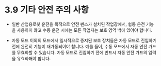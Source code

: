 # 3.9 기타 안전 주의 사항

* 일반 산업용로봇 운전을 목적으로 안전 펜스가 설치된 작업장에서, 협동 운전 기능을 사용하지 않고 수동 운전 시에는 모든 작업자는 보호 영역 밖에 있어야 합니다.

* 자동 모드 이외의 모드에서 일시적으로 중지된 보호 장치들은 자동 모드로 진입하기 전에 완전히 기능이 재가동되어야 합니다. 예를 들어, 수동 모드에서 자동 안전 가드를 무효화할 수 있습니다. 자동 모드로 진입하기 전에 반드시 자동 안전 가드의 입력을 유효화해야 합니다.

